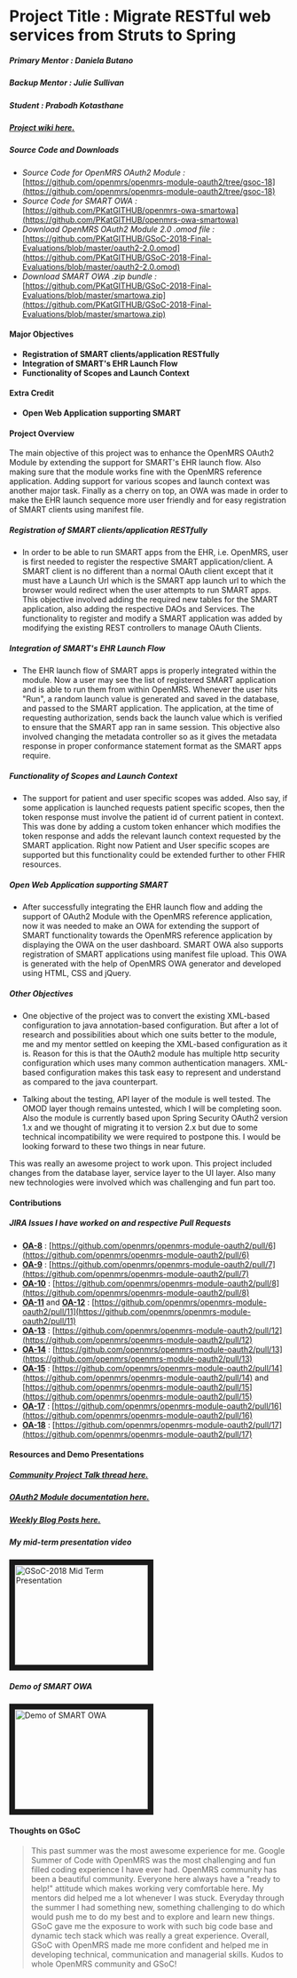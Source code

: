 # Project Title : Migrate RESTful web services from Struts to Spring

##### **Primary Mentor  :** Daniela Butano
##### **Backup Mentor   :** Julie Sullivan
##### **Student         :** Prabodh Kotasthane
##### [**Project wiki here.**](https://wiki.openmrs.org/display/projects/OAuth+module+enhancements+and+SMART+apps+support)

##### Source Code and Downloads 
+ *Source Code for OpenMRS OAuth2 Module :* [https://github.com/openmrs/openmrs-module-oauth2/tree/gsoc-18](https://github.com/openmrs/openmrs-module-oauth2/tree/gsoc-18)
+ *Source Code for SMART OWA :* [https://github.com/PKatGITHUB/openmrs-owa-smartowa](https://github.com/PKatGITHUB/openmrs-owa-smartowa)
+ *Download OpenMRS OAuth2 Module 2.0 .omod file :* [https://github.com/PKatGITHUB/GSoC-2018-Final-Evaluations/blob/master/oauth2-2.0.omod](https://github.com/PKatGITHUB/GSoC-2018-Final-Evaluations/blob/master/oauth2-2.0.omod)
+ *Download SMART OWA .zip bundle :* [https://github.com/PKatGITHUB/GSoC-2018-Final-Evaluations/blob/master/smartowa.zip](https://github.com/PKatGITHUB/GSoC-2018-Final-Evaluations/blob/master/smartowa.zip)

#### Major Objectives 
* **Registration of SMART clients/application RESTfully**
* **Integration of SMART's EHR Launch Flow**
* **Functionality of Scopes and Launch Context**

#### Extra Credit 
* **Open Web Application supporting SMART**

#### Project Overview 
The main objective of this project was to enhance the OpenMRS OAuth2 Module by extending the support for SMART's EHR launch flow. Also making sure that the module works fine with the OpenMRS reference  application. Adding support for various scopes and launch context was another major task. Finally as a cherry on top, an OWA was made in order to make the EHR launch sequence more user friendly and for easy registration of SMART clients using manifest file. 

##### Registration of SMART clients/application RESTfully
+ In order to be able to run SMART apps from the EHR, i.e. OpenMRS, user is first needed to register the respective SMART application/client. A SMART client is no different than a normal OAuth client except that it must have a Launch Url which is the SMART app launch url to which the browser would redirect when the user attempts to run SMART apps. This objective involved adding the required new tables for the SMART application, also adding the respective DAOs and Services. The functionality to register and modify a SMART application  was added by modifying the existing REST controllers to manage OAuth Clients.

##### Integration of SMART's EHR Launch Flow
+ The EHR launch flow of SMART apps is properly integrated within the module. Now a user may see the list of registered SMART application and is able to run them from within OpenMRS. Whenever the user hits "Run", a random launch value is generated and saved in the database, and passed to the SMART application. The application, at the time of requesting authorization, sends back the launch value which is verified to ensure that the SMART app ran in same session. This objective also involved changing the metadata controller so as it gives the metadata response in proper conformance statement format as the SMART apps require.

##### Functionality of Scopes and Launch Context
+ The support for patient and user specific scopes was added. Also say, if some application is launched requests patient specific scopes, then the token response must involve the patient id of current patient in context. This was done by adding a custom token enhancer which modifies the token response and adds the relevant launch context requested by the SMART application. Right now Patient and User specific scopes are supported but this functionality could be extended further to other FHIR resources.

##### Open Web Application supporting SMART
+ After successfully integrating the EHR launch flow and adding the support of OAuth2 Module with the OpenMRS reference application, now it was needed to make an OWA for extending the support of SMART functionality towards the OpenMRS reference application by displaying the OWA on the user dashboard. SMART OWA also supports registration of SMART applications using manifest file upload. This OWA is generated with the help of OpenMRS OWA generator and developed using HTML, CSS and jQuery.

##### Other Objectives
+ One objective of the project was to convert the existing XML-based configuration to java annotation-based configuration. But after a lot of research and possibilities about which one suits better to the module, me and my mentor settled on keeping the XML-based configuration as it is. Reason for this is that the OAuth2 module has multiple http security configuration which uses many common authentication managers. XML-based configuration makes this task easy to represent and understand as compared to the java counterpart. 

+ Talking  about the testing, API layer of the module is well tested. The OMOD layer though remains untested, which I will be completing soon. Also the module is currently based upon Spring Security OAuth2 version 1.x and we thought of migrating it to version 2.x but due to some technical incompatibility we were required to postpone this. I would be looking forward to these two things in near future. 

This was really an awesome project to work upon. This project included changes from the database layer, service layer to the UI layer. Also many new technologies were involved which was challenging and fun part too.

#### Contributions 
##### JIRA Issues I have worked on and respective Pull Requests 
+ **[OA-8](https://issues.openmrs.org/browse/OA-8)** : [https://github.com/openmrs/openmrs-module-oauth2/pull/6](https://github.com/openmrs/openmrs-module-oauth2/pull/6)
+ **[OA-9](https://issues.openmrs.org/browse/OA-9)** : [https://github.com/openmrs/openmrs-module-oauth2/pull/7](https://github.com/openmrs/openmrs-module-oauth2/pull/7)
+ **[OA-10](https://issues.openmrs.org/browse/OA-10)** : [https://github.com/openmrs/openmrs-module-oauth2/pull/8](https://github.com/openmrs/openmrs-module-oauth2/pull/8)
+ **[OA-11](https://issues.openmrs.org/browse/OA-11)** and **[OA-12](https://issues.openmrs.org/browse/OA-12)** : [https://github.com/openmrs/openmrs-module-oauth2/pull/11](https://github.com/openmrs/openmrs-module-oauth2/pull/11)
+ **[OA-13](https://issues.openmrs.org/browse/OA-13)** : [https://github.com/openmrs/openmrs-module-oauth2/pull/12](https://github.com/openmrs/openmrs-module-oauth2/pull/12)
+ **[OA-14](https://issues.openmrs.org/browse/OA-14)** : [https://github.com/openmrs/openmrs-module-oauth2/pull/13](https://github.com/openmrs/openmrs-module-oauth2/pull/13)
+ **[OA-15](https://issues.openmrs.org/browse/OA-15)** : [https://github.com/openmrs/openmrs-module-oauth2/pull/14](https://github.com/openmrs/openmrs-module-oauth2/pull/14) and [https://github.com/openmrs/openmrs-module-oauth2/pull/15](https://github.com/openmrs/openmrs-module-oauth2/pull/15)
+ **[OA-17](https://issues.openmrs.org/browse/OA-17)** : [https://github.com/openmrs/openmrs-module-oauth2/pull/16](https://github.com/openmrs/openmrs-module-oauth2/pull/16)
+ **[OA-18](https://issues.openmrs.org/browse/OA-18)** : [https://github.com/openmrs/openmrs-module-oauth2/pull/17](https://github.com/openmrs/openmrs-module-oauth2/pull/17)

#### Resources and Demo Presentations

##### [Community Project Talk thread here.](https://talk.openmrs.org/t/gsoc-2018-oauth-module-enhancements-and-smart-apps-support-project/18012)
##### [OAuth2 Module documentation here.](https://wiki.openmrs.org/display/projects/OpenMRS+-+OAuth2+Module)
##### [Weekly Blog Posts here.](https://prabodhgsoc2018.wordpress.com/)

##### My mid-term presentation video 
<a href="https://www.youtube.com/watch?v=DqZ5ufwvCZs" target="_blank"><img src="http://img.youtube.com/vi/DqZ5ufwvCZs/0.jpg" 
alt="GSoC-2018 Mid Term Presentation" width="240" height="180" border="10" /></a>

##### Demo of SMART OWA 
<a href="https://www.youtube.com/watch?v=v8zonYOZMjM" target="_blank"><img src="http://img.youtube.com/vi/v8zonYOZMjM/0.jpg" 
alt="Demo of SMART OWA" width="240" height="180" border="10" /></a>
#### Thoughts on GSoC
>This past summer was the most awesome experience for me. Google Summer of Code with OpenMRS was the most challenging and fun filled coding experience I have ever had. OpenMRS community has been a beautiful community. Everyone here always have a "ready to help!" attitude which makes working very comfortable here. My mentors did helped me a lot whenever I was stuck. Everyday through the summer I had something new, something challenging to do which would push me to do my best and to explore and learn new things. GSoC gave me the exposure to work with such big code base and dynamic tech stack which was really a great experience. Overall, GSoC with OpenMRS made me more confident and helped me in developing technical, communication and managerial skills. Kudos to whole OpenMRS community and GSoC!
